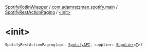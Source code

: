 [SpotifyKotlinWrapper](../../index.md) / [com.adamratzman.spotify.main](../index.md) / [SpotifyRestActionPaging](index.md) / [&lt;init&gt;](./-init-.md)

# &lt;init&gt;

`SpotifyRestActionPaging(api: `[`SpotifyAPI`](../-spotify-a-p-i/index.md)`, supplier: `[`Supplier`](http://docs.oracle.com/javase/8/docs/api/java/util/function/Supplier.html)`<`[`T`](index.md#T)`>)`